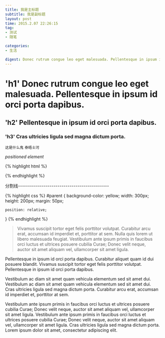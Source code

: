 ```yaml
---
title: 我是主标题
subtitle: 我是副标题
layout: post
time: 2015.2.07 22:26:15
tag:
- 测试
- 随笔

categories:
- 生活

digest: Donec rutrum congue leo eget malesuada. Pellentesque in ipsum id orci porta dapibus. Cras ultricies ligula sed magna dictum porta. Curabitur arcu erat, accumsan id imperdiet et, porttitor at sem.
---
```


# 'h1' Donec rutrum congue leo eget malesuada. Pellentesque in ipsum id orci porta dapibus.

## 'h2' Pellentesque in ipsum id orci porta dapibus.

### 'h3' Cras ultricies ligula sed magna dictum porta.

`这是什么鬼`
`泰晤士河`

*positioned element*

{% highlight html %}
<div id="parent">
    <div id="child">
    </div>
</div>
{% endhighlight %}

分割线----------------------------------------------

{% highlight css %}
#parent {
    background-color: yellow;
    width: 300px;
    height: 200px;
    margin: 50px;
    
    position: relative;
}
{% endhighlight %}

> Vivamus suscipit tortor eget felis porttitor volutpat. Curabitur arcu erat, accumsan id imperdiet et, porttitor at sem. Nulla quis lorem ut libero malesuada feugiat. Vestibulum ante ipsum primis in faucibus orci luctus et ultrices posuere cubilia Curae; Donec velit neque, auctor sit amet aliquam vel, ullamcorper sit amet ligula.

Pellentesque in ipsum id orci porta dapibus. Curabitur aliquet quam id dui posuere blandit. Vivamus suscipit tortor eget felis porttitor volutpat. Pellentesque in ipsum id orci porta dapibus.

Vestibulum ac diam sit amet quam vehicula elementum sed sit amet dui. Vestibulum ac diam sit amet quam vehicula elementum sed sit amet dui. Cras ultricies ligula sed magna dictum porta. Curabitur arcu erat, accumsan id imperdiet et, porttitor at sem.

Vestibulum ante ipsum primis in faucibus orci luctus et ultrices posuere cubilia Curae; Donec velit neque, auctor sit amet aliquam vel, ullamcorper sit amet ligula. Vestibulum ante ipsum primis in faucibus orci luctus et ultrices posuere cubilia Curae; Donec velit neque, auctor sit amet aliquam vel, ullamcorper sit amet ligula. Cras ultricies ligula sed magna dictum porta. Lorem ipsum dolor sit amet, consectetur adipiscing elit.
